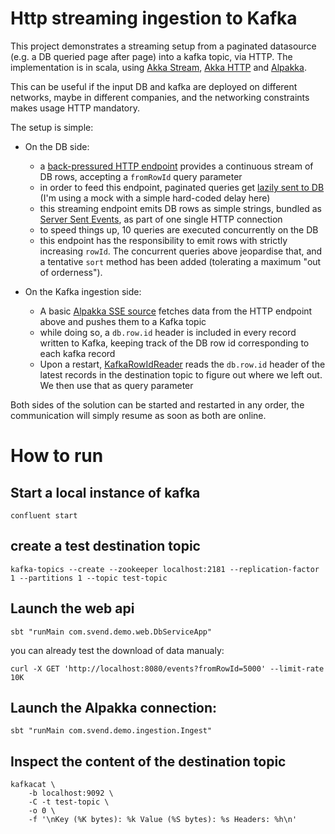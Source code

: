 # Http streaming ingestion to Kafka

This project demonstrates a streaming setup from a paginated datasource (e.g. a DB queried page after page) into a kafka topic, via HTTP. The implementation is in scala, using [Akka Stream](https://doc.akka.io/docs/akka/current/stream/index.html), [Akka HTTP](https://doc.akka.io/docs/akka-http/current/introduction.html) and [Alpakka](https://doc.akka.io/docs/alpakka/current/index.html). 

This can be useful if the input DB and kafka are deployed on different networks, maybe in different companies, and the networking constraints makes usage HTTP mandatory. 

The setup is simple: 

* On the DB side:

    * a [back-pressured HTTP endpoint](src/main/scala/com/svend/demo/web/DbRoutes.scala#L26) provides a continuous stream of DB rows,  accepting a `fromRowId` query parameter
    *  in order to feed this endpoint, paginated queries get [lazily sent to DB](src/main/scala/com/svend/demo/web/MockDb.scala#L26) (I'm using a mock with a simple hard-coded delay here)
    *  this streaming endpoint emits DB rows as simple strings, bundled as [Server Sent Events](https://en.wikipedia.org/wiki/Server-sent_events), as part of one single HTTP connection
    *  to speed things up, 10 queries are executed concurrently on the DB
    *  this endpoint has the responsibility to emit rows with strictly increasing `rowId`. The concurrent queries above jeopardise that, and a tentative `sort` method has been added (tolerating a maximum "out of orderness").   

* On the Kafka ingestion side: 
    * A basic [Alpakka SSE source](src/main/scala/com/svend/demo/ingestion/Ingest.scala#L41) fetches data from the HTTP endpoint above and pushes them to a Kafka topic 
    *  while doing so, a `db.row.id` header is included in every record written to Kafka, keeping track of the DB row id corresponding to each kafka record
    *  Upon a restart, [KafkaRowIdReader](src/main/scala/com/svend/demo/ingestion/KafkaRowIdReader.scala#L38) reads the `db.row.id` header of the latest records in the destination topic to figure out where we left out. We then use that as query parameter 

Both sides of the solution can be started and restarted in any order, the communication will simply resume as soon as both are online. 


# How to run

## Start a local instance of kafka 

```
confluent start
```

## create a test destination topic

```
kafka-topics --create --zookeeper localhost:2181 --replication-factor 1 --partitions 1 --topic test-topic 
```

## Launch the web api

```
sbt "runMain com.svend.demo.web.DbServiceApp"
```

you can already test the download of data manualy: 

```
curl -X GET 'http://localhost:8080/events?fromRowId=5000' --limit-rate 10K
```


## Launch the Alpakka connection: 


```
sbt "runMain com.svend.demo.ingestion.Ingest"
```

## Inspect the content of the destination topic

```
kafkacat \
    -b localhost:9092 \
    -C -t test-topic \
    -o 0 \
    -f '\nKey (%K bytes): %k Value (%S bytes): %s Headers: %h\n'
```


